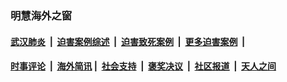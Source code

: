 
### 明慧海外之窗

####  [武汉肺炎](indexes/365.md?t=06151301) &nbsp;|&nbsp;  [迫害案例综述](indexes/328.md?t=06151301) &nbsp;|&nbsp; [迫害致死案例](indexes/277.md?t=06151301)  &nbsp;|&nbsp; [更多迫害案例](indexes/81.md?t=06151301)  &nbsp;|&nbsp; 
####  [时事评论](indexes/19.md?t=06151301) &nbsp;|&nbsp; [海外简讯](indexes/245.md?t=06151301)&nbsp;|&nbsp;  [社会支持](indexes/140.md?t=06151301) &nbsp;|&nbsp; [褒奖决议](indexes/282.md?t=06151301) &nbsp;|&nbsp; [社区报道](indexes/91.md?t=06151301)  &nbsp;|&nbsp; [天人之间](indexes/78.md?t=06151301) 

